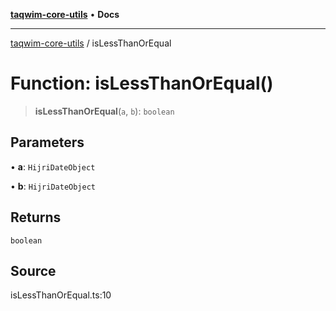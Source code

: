 [**taqwim-core-utils**](../README.md) • **Docs**

***

[taqwim-core-utils](../globals.md) / isLessThanOrEqual

# Function: isLessThanOrEqual()

> **isLessThanOrEqual**(`a`, `b`): `boolean`

## Parameters

• **a**: `HijriDateObject`

• **b**: `HijriDateObject`

## Returns

`boolean`

## Source

isLessThanOrEqual.ts:10
